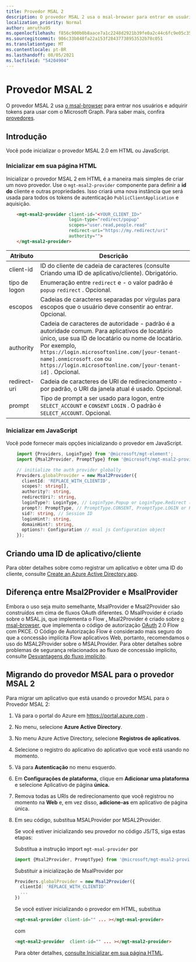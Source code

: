 ```yaml
---
title: Provedor MSAL 2
description: O provedor MSAL 2 usa o msal-browser para entrar em usuários e adquirir tokens para usar com o microsoft Graph
localization_priority: Normal
author: amrutha95
ms.openlocfilehash: f856c900b0b8aace7a1c2248d2921b39fe0a2c44c6fc9e05c35003c0d0c53d50
ms.sourcegitcommit: 986c33b848fa22a153f28437738953532b78c051
ms.translationtype: MT
ms.contentlocale: pt-BR
ms.lasthandoff: 08/05/2021
ms.locfileid: "54204904"
---
```

# <a name="msal-2--provider"></a>Provedor MSAL 2

O provedor MSAL 2 usa [o msal-browser](https://github.com/AzureAD/microsoft-authentication-library-for-js/tree/dev/lib/msal-browser) para entrar nos usuários e adquirir tokens para usar com o Microsoft Graph.
Para saber mais, confira [provedores](./providers.md).

## <a name="get-started"></a>Introdução

Você pode inicializar o provedor MSAL 2.0 em HTML ou JavaScript.

### <a name="initialize-in-your-html-page"></a>Inicializar em sua página HTML

Inicializar o provedor MSAL 2 em HTML é a maneira mais simples de criar um novo provedor. Use o `mgt-msal2-provider` componente para definir a **id do** cliente e outras propriedades. Isso criará uma nova instância que será usada para todos os tokens de autenticação `PublicClientApplication` e aquisição.

```html
    <mgt-msal2-provider client-id="<YOUR_CLIENT_ID>"
                        login-type="redirect/popup" 
                        scopes="user.read,people.read" 
                        redirect-uri="https://my.redirect/uri" 
                        authority=""> 
    </mgt-msal2-provider> 
```

| Atributo    | Descrição                                                                                                                                                                                                                                                           |
|--------------|-----------------------------------------------------------------------------------------------------------------------------------------------------------------------------------------------------------------------------------------------------------------------|
| client-id    | ID do cliente de cadeia de caracteres (consulte Criando uma ID de aplicativo/cliente). Obrigatório.                                                                                                                                                                                                           |
| tipo de logon   | Enumeração entre `redirect` e - o valor padrão é `popup` `redirect` . Opcional.                                                                                                                                                                                   |
| escopos       | Cadeias de caracteres separadas por vírgulas para escopos que o usuário deve consentir ao entrar. Opcional.                                                                                                                                                                                     |
| authority    | Cadeia de caracteres de autoridade - padrão é a autoridade comum. Para aplicativos de locatário único, use sua ID de locatário ou nome de locatário. Por exemplo, `https://login.microsoftonline.com/[your-tenant-name].onmicrosoft.com` ou `https://login.microsoftonline.com/[your-tenant-id]` . Opcional. |
| redirect-uri | Cadeia de caracteres de URI de redirecionamento - por padrão, o URI da janela atual é usado. Opcional.                                                                                                                                                                                            |
| prompt       | Tipo de prompt a ser usado para logon, entre ```SELECT_ACCOUNT``` e ```CONSENT``` ```LOGIN``` . O padrão é ```SELECT_ACCOUNT```. Opcional.

### <a name="initialize-in-javascript"></a>Inicializar em JavaScript

Você pode fornecer mais opções inicializando o provedor em JavaScript.

```ts
    import {Providers, LoginType} from '@microsoft/mgt-element';
    import {Msal2Provider, PromptType} from '@microsoft/mgt-msal2-provider';

    // initialize the auth provider globally
    Providers.globalProvider = new Msal2Provider({
      clientId: 'REPLACE_WITH_CLIENTID',
      scopes?: string[],
      authority?: string,
      redirectUri?: string,
      loginType?: LoginType, // LoginType.Popup or LoginType.Redirect (redirect is default)
      prompt?: PromptType, // PromptType.CONSENT, PromptType.LOGIN or PromptType.SELECT_ACCOUNT
      sid?: string, // Session ID
      loginHint?: string,
      domainHint?: string,
      options?: Configuration // msal js Configuration object
    });
```

## <a name="creating-an-appclient-id"></a>Criando uma ID de aplicativo/cliente

Para obter detalhes sobre como registrar um aplicativo e obter uma ID do cliente, consulte [Create an Azure Active Directory app](../get-started/add-aad-app-registration.md).

## <a name="difference-between-msal2provider-and-msalprovider"></a>Diferença entre Msal2Provider e MsalProvider
Embora o uso seja muito semelhante, MsalProvider e Msal2Provider são construídos em cima de fluxos OAuth diferentes. O MsalProvider é criado sobre o MSAL.js, que implementa o Flow [.](/azure/active-directory/develop/v2-oauth2-implicit-grant-flow) Msal2Provider é criado sobre [o msal-browser](https://github.com/AzureAD/microsoft-authentication-library-for-js/tree/dev/lib/msal-browser), que implementa o código de autorização [OAuth](/azure/active-directory/develop/v2-oauth2-auth-code-flow) 2.0 Flow com PKCE.
O Código de Autorização Flow é considerado mais seguro do que a concessão implícita Flow aplicativos Web, portanto, recomendamos o uso do MSAL2Provider sobre o MSALProvider. Para obter detalhes sobre problemas de segurança relacionados ao fluxo de concessão implícito, consulte [Desvantagens do fluxo implícito](https://tools.ietf.org/html/draft-ietf-oauth-browser-based-apps-04#section-9.8.6).

## <a name="migrating-from-msal-provider-to-msal-2-provider"></a>Migrando do provedor MSAL para o provedor MSAL 2
Para migrar um aplicativo que está usando o provedor MSAL para o Provedor MSAL 2:
1. Vá para o portal do Azure em https://portal.azure.com .
1. No menu, selecione **Azure Active Directory**.
1. No menu Azure Active Directory, selecione **Registros de aplicativos**.
1. Selecione o registro do aplicativo do aplicativo que você está usando no momento. 
1. Vá para **Autenticação** no menu esquerdo.
1. Em **Configurações de plataforma,** clique em **Adicionar uma plataforma** e selecione Aplicativo de página **única.**
1. Remova todas as URIs de redirecionamento que você registrou no momento na **Web** e, em vez disso, **adicione-as** em aplicativo de página única.
1. Em seu código, substitua MSALProvider por MSAL2Provider.

    Se você estiver inicializando seu provedor no código JS/TS, siga estas etapas:
    
    Substitua a instrução import ```mgt-msal-provider``` por 
    ```ts 
    import {Msal2Provider, PromptType} from '@microsoft/mgt-msal2-provider';
    ```

    Substituir a inicialização de MsalProvider por
    ```ts
    Providers.globalProvider = new Msal2Provider({ 
      clientId: 'REPLACE_WITH_CLIENTID'
      ...
    })
    ```
    Se você estiver inicializando o provedor em HTML, substitua 
    ```html
    <mgt-msal-provider client-id="" ... ></mgt-msal-provider>
    ``` 
    com 
    ```html
    <mgt-msal2-provider  client-id="" ... ></mgt-msal2-provider>
     ```
    Para obter detalhes, [consulte Inicializar em sua página HTML](#initialize-in-your-html-page).

